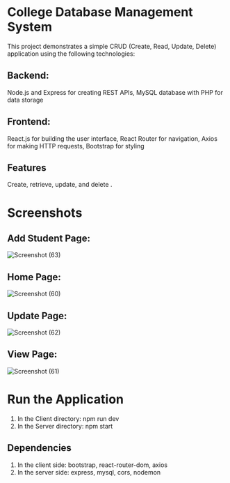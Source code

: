 # College Database Management System 
This project demonstrates a simple CRUD (Create, Read, Update, Delete) application using the following technologies:

## Backend:
Node.js and Express for creating REST APIs,
MySQL database with PHP for data storage
## Frontend:
React.js for building the user interface,
React Router for navigation,
Axios for making HTTP requests,
Bootstrap for styling
## Features
Create, retrieve, update, and delete .

<h1>Screenshots</h1> 

<h2>Add Student Page:</h2>

![Screenshot (63)](https://github.com/erteqa786/College_Database_Management_System/assets/60212082/0663624a-d26d-4496-bbb4-c0c3c9131b24)

<h2>Home Page:</h2>

![Screenshot (60)](https://github.com/erteqa786/College_Database_Management_System/assets/60212082/63374518-a31d-4d53-ac5f-1131d0b4b01c)

<h2>Update Page:</h2>

![Screenshot (62)](https://github.com/erteqa786/College_Database_Management_System/assets/60212082/abcd9d15-9e70-4dc8-95a6-8eb5cdb7e563)

<h2>View Page:</h2>

![Screenshot (61)](https://github.com/erteqa786/College_Database_Management_System/assets/60212082/b41568ef-9c53-4dd1-860f-ec3ea036e9ba)

# Run the Application
1. In the Client directory:
   npm run dev
2. In the Server directory:
   npm start
## Dependencies
1. In the client side:
   bootstrap,
   react-router-dom,
   axios
2. In the server side:
   express,
   mysql,
   cors,
   nodemon
